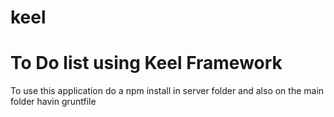 keel
====

To Do list using Keel Framework
====

To use this application do a npm install in server folder and also on the main folder havin gruntfile
